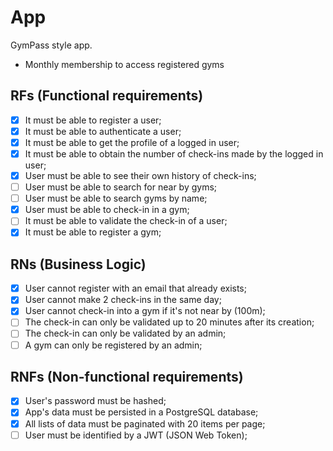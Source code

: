 
# App

GymPass style app.
- Monthly membership to access registered gyms

## RFs (Functional requirements)

- [X] It must be able to register a user;
- [X] It must be able to authenticate a user;
- [X] It must be able to get the profile of a logged in user;
- [X] It must be able to obtain the number of check-ins made by the logged in user;
- [X] User must be able to see their own history of check-ins;
- [ ] User must be able to search for near by gyms;
- [ ] User must be able to search gyms by name;
- [X] User must be able to check-in in a gym;
- [ ] It must be able to validate the check-in of a user;
- [X] It must be able to register a gym;

## RNs (Business Logic)

- [X] User cannot register with an email that already exists;
- [X] User cannot make 2 check-ins in the same day;
- [X] User cannot check-in into a gym if it's not near by (100m);
- [ ] The check-in can only be validated up to 20 minutes after its creation;
- [ ] The check-in can only be validated by an admin;
- [ ] A gym can only be registered by an admin;

## RNFs (Non-functional requirements)

- [X] User's password must be hashed;
- [X] App's data must be persisted in a PostgreSQL database;
- [X] All lists of data must be paginated with 20 items per page;
- [ ] User must be identified by a JWT (JSON Web Token);